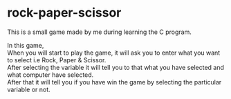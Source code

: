 # rock-paper-scissor
This is a small game made by me during learning the C program.

In this game,<br>
When you will start to play the game, it will ask you to enter what you want to select i.e Rock, Paper & Scissor.<br>
After selecting the variable it will tell you to that what you have selected and what computer have selected.<br>
After that it will tell you if you have win the game by selecting the particular variable or not.<br>
